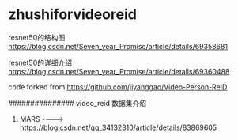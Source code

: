 # zhushiforvideoreid
resnet50的结构图   https://blog.csdn.net/Seven_year_Promise/article/details/69358681

resnet50的详细介绍  https://blog.csdn.net/Seven_year_Promise/article/details/69360488

code forked from https://github.com/jiyanggao/Video-Person-ReID

###############
video_reid 数据集介绍
1. MARS ----> https://blog.csdn.net/qq_34132310/article/details/83869605
